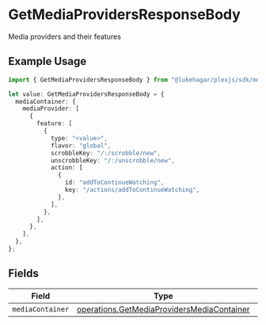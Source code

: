 # GetMediaProvidersResponseBody

Media providers and their features

## Example Usage

```typescript
import { GetMediaProvidersResponseBody } from "@lukehagar/plexjs/sdk/models/operations";

let value: GetMediaProvidersResponseBody = {
  mediaContainer: {
    mediaProvider: [
      {
        feature: [
          {
            type: "<value>",
            flavor: "global",
            scrobbleKey: "/:/scrobble/new",
            unscrobbleKey: "/:/unscrobble/new",
            action: [
              {
                id: "addToContinueWatching",
                key: "/actions/addToContinueWatching",
              },
            ],
          },
        ],
      },
    ],
  },
};
```

## Fields

| Field                                                                                                           | Type                                                                                                            | Required                                                                                                        | Description                                                                                                     |
| --------------------------------------------------------------------------------------------------------------- | --------------------------------------------------------------------------------------------------------------- | --------------------------------------------------------------------------------------------------------------- | --------------------------------------------------------------------------------------------------------------- |
| `mediaContainer`                                                                                                | [operations.GetMediaProvidersMediaContainer](../../../sdk/models/operations/getmediaprovidersmediacontainer.md) | :heavy_minus_sign:                                                                                              | N/A                                                                                                             |